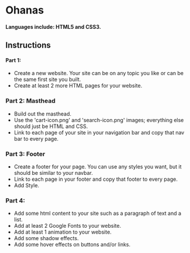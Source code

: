 # Ohanas

#### Languages include: HTML5 and CSS3.

## Instructions

#### Part 1:
* Create a new website. Your site can be on any topic you like or can be the same first site you built. 
* Create at least 2 more HTML pages for your website.

### Part 2: Masthead
* Build out the masthead.
* Use the 'cart-icon.png' and 'search-icon.png' images; everything else should just be HTML and CSS.
* Link to each page of your site in your navigation bar and copy that nav bar to every page.

### Part 3: Footer
* Create a footer for your page. You can use any styles you want, but it should be similar to your navbar. 
* Link to each page in your footer and copy that footer to every page.
* Add Style.

### Part 4:
* Add some html content to your site such as a paragraph of text and a list.
* Add at least 2 Google Fonts to your website.
* Add at least 1 animation to your website.
* Add some shadow effects.
* Add some hover effects on buttons and/or links.
